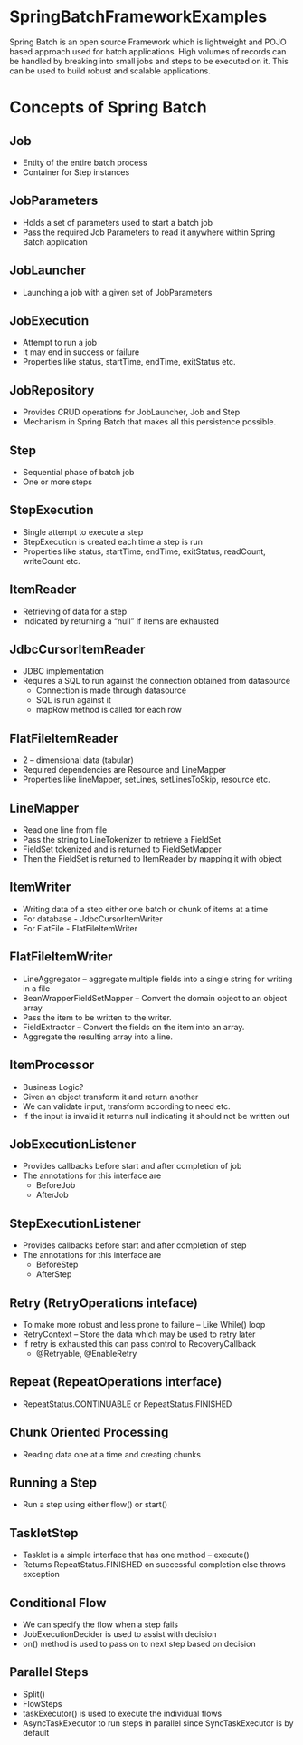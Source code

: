 # SpringBatchFrameworkExamples

Spring Batch is an open source Framework which is lightweight and POJO based approach used for batch applications. High volumes of records can be handled by breaking
into small jobs and steps to be executed on it. This can be used to build robust and scalable applications.

# Concepts of Spring Batch
## Job
  - Entity of the entire batch process
  - Container for Step instances
## JobParameters
  - Holds a set of parameters used to start a batch job
  - Pass the required Job Parameters to read it anywhere within Spring Batch application
## JobLauncher
  - Launching a job with a given set of JobParameters
## JobExecution
  - Attempt to run a job 
  - It may end in success or failure
  - Properties like status, startTime, endTime, exitStatus etc.
## JobRepository
  - Provides CRUD operations for JobLauncher, Job and Step
  - Mechanism in Spring Batch that makes all this persistence possible.
## Step
  - Sequential phase of batch job
  - One or more steps
## StepExecution
  - Single attempt to execute a step
  - StepExecution is created each time a step is run
  - Properties like status, startTime, endTime, exitStatus, readCount, writeCount etc.
## ItemReader
  - Retrieving of data for a step
  - Indicated by returning a “null” if items are exhausted
## JdbcCursorItemReader
  - JDBC implementation
  - Requires a SQL to run against the connection obtained from datasource
    - Connection is made through datasource
    - SQL is run against it
    - mapRow method is called for each row
## FlatFileItemReader
  - 2 – dimensional data (tabular)
  - Required dependencies are Resource and LineMapper
  - Properties like lineMapper, setLines, setLinesToSkip, resource etc.
## LineMapper
  - Read one line from file
  - Pass the string to LineTokenizer to retrieve a FieldSet
  - FieldSet tokenized and is returned to FieldSetMapper
  - Then the FieldSet is returned to ItemReader by mapping it with object
## ItemWriter
  - Writing data of a step either one batch or chunk of items at a time
  - For database - JdbcCursorItemWriter
  - For FlatFile - FlatFileItemWriter
## FlatFileItemWriter
  - LineAggregator – aggregate multiple fields into a single string for writing in a file
  - BeanWrapperFieldSetMapper – Convert the domain object to an object array
  - Pass the item to be written to the writer.
  - FieldExtractor – Convert the fields on the item into an array. 
  - Aggregate the resulting array into a line.
## ItemProcessor
  - Business Logic?
  - Given an object transform it and return another
  - We can validate input, transform according to need etc.
  - If the input is invalid it returns null indicating it should not be written out
## JobExecutionListener
  - Provides callbacks before start and after completion of job
  - The annotations for this interface are 
    - BeforeJob
    - AfterJob
## StepExecutionListener
  - Provides callbacks before start and after completion of step
  - The annotations for this interface are 
    - BeforeStep
    - AfterStep
## Retry (RetryOperations inteface)
  - To make more robust and less prone to failure – Like While() loop
  - RetryContext – Store the data which may be used to retry later
  - If retry is exhausted this can pass control to RecoveryCallback
    - @Retryable, @EnableRetry
## Repeat (RepeatOperations interface)
  - RepeatStatus.CONTINUABLE or RepeatStatus.FINISHED
## Chunk Oriented Processing
  - Reading data one at a time and creating chunks
## Running a Step
  - Run a step using either flow() or start()
## TaskletStep
  - Tasklet is a simple interface that has one method – execute()
  - Returns RepeatStatus.FINISHED on successful completion else throws exception
## Conditional Flow
  - We can specify the flow when a step fails 
  - JobExecutionDecider is used to assist with decision
  - on() method is used to pass on to next step based on decision
## Parallel Steps
  - Split()
  - FlowSteps
  - taskExecutor() is used to execute the individual flows
  - AsyncTaskExecutor to run steps in parallel since SyncTaskExecutor is by default
